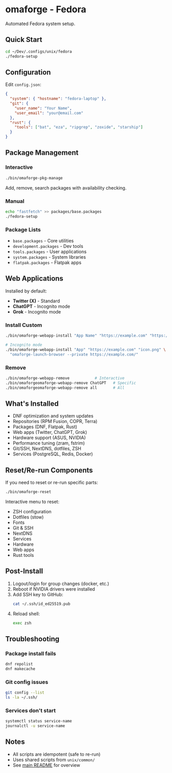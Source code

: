 # omaforge - Fedora

Automated Fedora system setup.

## Quick Start

```bash
cd ~/Dev/.configs/unix/fedora
./fedora-setup
```

## Configuration

Edit `config.json`:

```json
{
  "system": { "hostname": "fedora-laptop" },
  "git": {
    "user_name": "Your Name",
    "user_email": "your@email.com"
  },
  "rust": {
    "tools": ["bat", "eza", "ripgrep", "zoxide", "starship"]
  }
}
```

## Package Management

### Interactive

```bash
./bin/omaforge-pkg-manage
```

Add, remove, search packages with availability checking.

### Manual

```bash
echo "fastfetch" >> packages/base.packages
./fedora-setup
```

### Package Lists

- `base.packages` - Core utilities
- `development.packages` - Dev tools
- `tools.packages` - User applications
- `system.packages` - System libraries
- `flatpak.packages` - Flatpak apps

## Web Applications

Installed by default:

- **Twitter (X)** - Standard
- **ChatGPT** - Incognito mode
- **Grok** - Incognito mode

### Install Custom

```bash
./bin/omaforge-webapp-install "App Name" "https://example.com" "https://example.com/icon.png"

# Incognito mode
./bin/omaforge-webapp-install "App" "https://example.com" "icon.png" \
  "omaforge-launch-browser --private https://example.com/"
```

### Remove

```bash
./bin/omaforge-webapp-remove           # Interactive
./bin/omaforgeomaforge-webapp-remove ChatGPT   # Specific
./bin/omaforgeomaforge-webapp-remove all       # All
```

## What's Installed

- DNF optimization and system updates
- Repositories (RPM Fusion, COPR, Terra)
- Packages (DNF, Flatpak, Rust)
- Web apps (Twitter, ChatGPT, Grok)
- Hardware support (ASUS, NVIDIA)
- Performance tuning (zram, fstrim)
- Git/SSH, NextDNS, dotfiles, ZSH
- Services (PostgreSQL, Redis, Docker)

## Reset/Re-run Components

If you need to reset or re-run specific parts:

```bash
./bin/omaforge-reset
```

Interactive menu to reset:

- ZSH configuration
- Dotfiles (stow)
- Fonts
- Git & SSH
- NextDNS
- Services
- Hardware
- Web apps
- Rust tools

## Post-Install

1. Logout/login for group changes (docker, etc.)
2. Reboot if NVIDIA drivers were installed
3. Add SSH key to GitHub:
   ```bash
   cat ~/.ssh/id_ed25519.pub
   ```
4. Reload shell:
   ```bash
   exec zsh
   ```

## Troubleshooting

### Package install fails

```bash
dnf repolist
dnf makecache
```

### Git config issues

```bash
git config --list
ls -la ~/.ssh/
```

### Services don't start

```bash
systemctl status service-name
journalctl -u service-name
```

## Notes

- All scripts are idempotent (safe to re-run)
- Uses shared scripts from `unix/common/`
- See [main README](../../README.md) for overview

